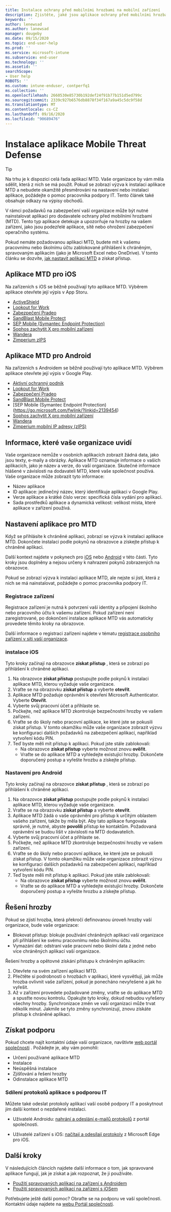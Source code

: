 ```yaml
---
title: Instalace ochrany před mobilními hrozbami na mobilní zařízení
description: Zjistěte, jaké jsou aplikace ochrany před mobilními hrozbami a jak ji nastavit.
keywords: ''
author: lenewsad
ms.author: lanewsad
manager: dougeby
ms.date: 09/15/2020
ms.topic: end-user-help
ms.prod: ''
ms.service: microsoft-intune
ms.subservice: end-user
ms.technology: ''
ms.assetid: ''
searchScope:
- User help
ROBOTS: ''
ms.custom: intune-enduser, contperfq1
ms.collection: ''
ms.openlocfilehash: 2660530e85730b192def24f91b77b151d5ed799c
ms.sourcegitcommit: 2339c927b6576db8878f34f167a9a45c5dc9f58d
ms.translationtype: MT
ms.contentlocale: cs-CZ
ms.lasthandoff: 09/16/2020
ms.locfileid: "90689476"
---
```

# <a name="install-mobile-threat-defense-app"></a>Instalace aplikace Mobile Threat Defense  

> [!TIP]
> Na trhu je k dispozici celá řada aplikací MTD. Vaše organizace by vám měla sdělit, která z nich se má použít. Pokud se zobrazí výzva k instalaci aplikace MTD a nebudete okamžitě přesměrováni na nastavení nebo instalaci aplikace, požádejte o pomoc pracovníka podpory IT. Tento článek také obsahuje odkazy na výpisy obchodů.   

V rámci požadavků na zabezpečení vaší organizace může být nutné nainstalovat aplikaci pro dodavatele ochrany před mobilními hrozbami (MTD). Tento typ aplikace detekuje a upozorňuje na hrozby na vašem zařízení, jako jsou podezřelé aplikace, sítě nebo ohrožení zabezpečení operačního systému.  

Pokud nemáte požadovanou aplikaci MTD, budete mít k vašemu pracovnímu nebo školnímu účtu zablokované přihlášení k chráněným, spravovaným aplikacím (jako je Microsoft Excel nebo OneDrive). V tomto článku se dozvíte, [jak nastavit aplikaci MTD](set-up-mobile-threat-defense.md#set-up-mtd-app) a získat přístup.    

## <a name="mtd-apps-for-ios"></a>Aplikace MTD pro iOS
Na zařízeních s iOS se běžně používají tyto aplikace MTD. Výběrem aplikace otevřete její výpis v App Storu.   

* [ActiveShield](https://go.microsoft.com/fwlink/?linkid=2143345)
* [Lookout for Work](https://go.microsoft.com/fwlink/?linkid=2139367)
* [Zabezpečení Pradeo](https://go.microsoft.com/fwlink/?linkid=2143272)
* [SandBlast Mobile Protect](https://go.microsoft.com/fwlink/?linkid=2139231)
* [SEP Mobile (Symantec Endpoint Protection)](https://go.microsoft.com/fwlink/?linkid=2139141)
* [Sophos zachytit X pro mobilní zařízení](https://go.microsoft.com/fwlink/?linkid=2143414)
* [Wandera](https://go.microsoft.com/fwlink/?linkid=2143505)
* [Zimperium zIPS](https://go.microsoft.com/fwlink/?linkid=2139232)


## <a name="mtd-apps-for-android"></a>Aplikace MTD pro Android 
Na zařízeních s Androidem se běžně používají tyto aplikace MTD. Výběrem aplikace otevřete její výpis v Google Play.  

* [Aktivní ochranný podnik](https://go.microsoft.com/fwlink/?linkid=2143507) 
* [Lookout for Work](https://go.microsoft.com/fwlink/?linkid=2139453)
* [Zabezpečení Pradeo](https://go.microsoft.com/fwlink/?linkid=2143413)
* [SandBlast Mobile Protect](https://go.microsoft.com/fwlink/?linkid=2139455)
* [SEP Mobile (Symantec Endpoint Protection) (https://go.microsoft.com/fwlink/?linkid=2139454)
* [Sophos zachytit X pro mobilní zařízení](https://go.microsoft.com/fwlink/?linkid=2143273)
* [Wandera](https://go.microsoft.com/fwlink/?linkid=2143506)
* [Zimperium mobilní IP adresy (zIPS)](https://go.microsoft.com/fwlink/?linkid=2139142)  


## <a name="information-your-organization-can-see"></a>Informace, které vaše organizace uvidí   

Vaše organizace nemůže v osobních aplikacích zobrazit žádná data, jako jsou texty, e-maily a obrázky. Aplikace MTD oznamuje informace o vašich aplikacích, jako je název a verze, do vaší organizace. Skutečné informace hlášené v závislosti na dodavateli MTD, které vaše společnost používá. Vaše organizace může zobrazit tyto informace:   

* Název aplikace  
* ID aplikace: jedinečný název, který identifikuje aplikaci v Google Play.  
* Verze aplikace a krátké číslo verze: specifická čísla vydání pro aplikaci.  
* Sada prostředků aplikace a dynamická velikost: velikost místa, které aplikace v zařízení používá. 


## <a name="set-up-mtd-app"></a>Nastavení aplikace pro MTD 
Když se přihlásíte k chráněné aplikaci, zobrazí se výzva k instalaci aplikace MTD. Dokončete instalaci podle pokynů na obrazovce a získejte přístup k chráněné aplikaci. 

Další kontext najdete v pokynech pro [iOS](set-up-mobile-threat-defense.md#ios-setup) nebo [Android](set-up-mobile-threat-defense.md#android-setup) v této části. Tyto kroky jsou doplněny a nejsou určeny k nahrazení pokynů zobrazených na obrazovce. 

Pokud se zobrazí výzva k instalaci aplikace MTD, ale nejste si jistí, která z nich se má nainstalovat, požádejte o pomoc pracovníka podpory IT.  

### <a name="device-registration"></a>Registrace zařízení  
Registrace zařízení je nutná k potvrzení vaší identity a připojení školního nebo pracovního účtu k vašemu zařízení. Pokud zařízení není zaregistrované, po dokončení instalace aplikace MTD vás automaticky provedete těmito kroky na obrazovce.   

Další informace o registraci zařízení najdete v tématu [registrace osobního zařízení v síti vaší organizace](/azure/active-directory/user-help/user-help-register-device-on-network).  

### <a name="ios-setup"></a>instalace iOS  
Tyto kroky začínají na obrazovce **získat přístup** , která se zobrazí po přihlášení k chráněné aplikaci.  

1. Na obrazovce **získat přístup** postupujte podle pokynů k instalaci aplikace MTD, kterou vyžaduje vaše organizace.   
2. Vraťte se na obrazovku **získat přístup** a vyberte **otevřít**.  
3. Aplikace MTD požaduje oprávnění k otevření Microsoft Authenticator. Vyberte **Otevřít**. 
4. Vyberte svůj pracovní účet a přihlaste se. 
5. Počkejte, než aplikace MTD zkontroluje bezpečnostní hrozby ve vašem zařízení. 
6. Vraťte se do školy nebo pracovní aplikace, ke které jste se pokusili získat přístup. V tomto okamžiku může vaše organizace zobrazit výzvu ke konfiguraci dalších požadavků na zabezpečení aplikací, například vytvoření kódu PIN.   
7. Teď byste měli mít přístup k aplikaci. Pokud jste stále zablokovali:  
    * Na obrazovce **získat přístup** vyberte možnost znovu **ověřit**.  
    * Vraťte se do aplikace MTD a vyhledejte existující hrozby. Dokončete doporučený postup a vyřešte hrozbu a získejte přístup.    

### <a name="android-setup"></a>Nastavení pro Android 
Tyto kroky začínají na obrazovce **získat přístup** , která se zobrazí po přihlášení k chráněné aplikaci.  

1. Na obrazovce **získat přístup** postupujte podle pokynů k instalaci aplikace MTD, kterou vyžaduje vaše organizace.  
2. Vraťte se na obrazovku **získat přístup** a vyberte **otevřít**.  
3. Aplikace MTD žádá o vaše oprávnění pro přístup k určitým oblastem vašeho zařízení, takže by měla být. Aby tato aplikace fungovala správně, je nutné, abyste **povolili** přístup ke kontaktům. Požadovaná oprávnění se budou lišit v závislosti na MTD dodavatelích.  
4. Vyberte svůj pracovní účet a přihlaste se.  
5. Počkejte, než aplikace MTD zkontroluje bezpečnostní hrozby ve vašem zařízení.  
6. Vraťte se do školy nebo pracovní aplikace, ke které jste se pokusili získat přístup. V tomto okamžiku může vaše organizace zobrazit výzvu ke konfiguraci dalších požadavků na zabezpečení aplikací, například vytvoření kódu PIN.  
7. Teď byste měli mít přístup k aplikaci. Pokud jste stále zablokovali:  
    * Na obrazovce **získat přístup** vyberte možnost znovu **ověřit**.  
    * Vraťte se do aplikace MTD a vyhledejte existující hrozby. Dokončete doporučený postup a vyřešte hrozbu a získejte přístup.  


## <a name="resolving-a-threat"></a>Řešení hrozby
Pokud se zjistí hrozba, která překročí definovanou úroveň hrozby vaší organizace, bude vaše organizace:  
   
* Blokovat přístup: blokuje používání chráněných aplikací vaší organizace při přihlášení ke svému pracovnímu nebo školnímu účtu.  
* Vymazání dat: odstraní vaše pracovní nebo školní data z jedné nebo více chráněných aplikací vaší organizace.  

Řešení hrozby a opětovné získání přístupu k chráněným aplikacím:  

1. Otevřete na svém zařízení aplikaci MTD.     
2. Přečtěte si podrobnosti o hrozbách v aplikaci, které vysvětlují, jak může hrozba ovlivnit vaše zařízení, pokud je ponecháno nevyřešené a jak ho vyřešit. 
3. Až v zařízení provedete požadované změny, vraťte se do aplikace MTD a spusťte novou kontrolu. Opakujte tyto kroky, dokud nebudou vyřešeny všechny hrozby. Synchronizace změn ve vaší organizaci může trvat několik minut. Jakmile se tyto změny synchronizují, znovu získáte přístup k chráněné aplikaci. 

## <a name="get-support"></a>Získat podporu
Pokud chcete najít kontaktní údaje vaší organizace, navštivte [web portál společnosti](https://go.microsoft.com/fwlink/?linkid=2010980) . Požádejte je, aby vám pomohli:

* Určení používané aplikace MTD  
* Instalace  
* Neúspěšná instalace  
* Zjišťování a řešení hrozby  
* Odinstalace aplikace MTD   
 

### <a name="share-app-logs-with-it-support"></a>Sdílení protokolů aplikace s podporou IT  
Můžete také odeslat protokoly aplikací vaší osobě podpory IT a poskytnout jim další kontext o nezdařené instalaci.  
* Uživatelé Androidu: [nahrání a odeslání e-mailů protokolů](./send-logs-to-your-it-admin-by-email-android.md) z portál společnosti.   

* Uživatelé zařízení s iOS: [načítají a odesílají protokoly](/intune/apps/manage-microsoft-edge#use-microsoft-edge-to-access-managed-app-logs) z Microsoft Edge pro iOS.  


## <a name="next-steps"></a>Další kroky  

V následujících článcích najdete další informace o tom, jak spravované aplikace fungují, jak je získat a jak rozpoznat, že ji používáte.  

* [Použití spravovaných aplikací na zařízení s Androidem](use-managed-apps-on-your-device-android.md)
* [Použití spravovaných aplikací na zařízení s iOSem](use-managed-apps-on-your-device-ios.md)  

Potřebujete ještě další pomoc? Obraťte se na podporu ve vaší společnosti. Kontaktní údaje najdete na [webu Portál společnosti](https://go.microsoft.com/fwlink/?linkid=2010980).
